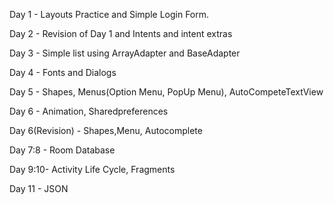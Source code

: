 
Day 1 	- Layouts Practice and Simple Login Form.

Day 2 	- Revision of Day 1 and Intents and intent extras

Day 3 	- Simple list using ArrayAdapter and BaseAdapter

Day 4 	- Fonts and Dialogs

Day 5 	- Shapes, Menus(Option Menu, PopUp Menu), AutoCompeteTextView

Day 6 	- Animation, Sharedpreferences

Day 6(Revision) - Shapes,Menu, Autocomplete

Day 7:8	- Room Database

Day 9:10- Activity Life Cycle, Fragments

Day 11 - JSON
